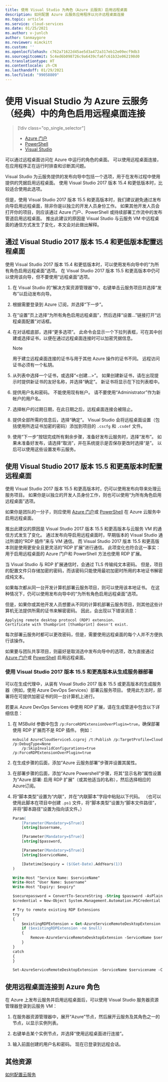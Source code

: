 ```yaml
---
title: 使用 Visual Studio 为角色（Azure 云服务）启用远程桌面
description: 如何配置 Azure 云服务应用程序以允许远程桌面连接
ms.topic: article
ms.service: cloud-services
ms.date: 01/25/2021
ms.author: v-junlch
author: tanmaygore
ms.reviewer: mimckitt
ms.custom: ''
ms.openlocfilehash: c762a71622d45ae5d3a472a317eb12e09ecf9db3
ms.sourcegitcommit: 5c4ed6b098726c9a6439cfa6fc61b32e062198d0
ms.translationtype: HT
ms.contentlocale: zh-CN
ms.lasthandoff: 01/29/2021
ms.locfileid: "99058809"
---
```

# <a name="enable-remote-desktop-connection-for-a-role-in-azure-cloud-services-classic-using-visual-studio"></a>使用 Visual Studio 为 Azure 云服务（经典）中的角色启用远程桌面连接

> [!div class="op_single_selector"]
> * [Azure 门户](cloud-services-role-enable-remote-desktop-new-portal.md)
> * [PowerShell](cloud-services-role-enable-remote-desktop-powershell.md)
> * [Visual Studio](cloud-services-role-enable-remote-desktop-visual-studio.md)

可以通过远程桌面访问在 Azure 中运行的角色的桌面。 可以使用远程桌面连接，在应用程序正在运行时排查和诊断其问题。

Visual Studio 为云服务提供的发布向导中包括一个选项，用于在发布过程中使用提供的凭据启用远程桌面。 使用 Visual Studio 2017 版本 15.4 和更低版本时，比较适合使用此选项。

但是，使用 Visual Studio 2017 版本 15.5 和更高版本时，我们建议避免通过发布向导启用远程桌面，除非你是以独立的开发人员身份工作。 如果其他开发人员会打开你的项目，则应该通过 Azure 门户、PowerShell 或持续部署工作流中的发布管道启用远程桌面。 推出此建议的原因是 Visual Studio 与云服务 VM 中远程桌面的通信方式发生了变化，本文会对此做出解释。

## <a name="configure-remote-desktop-through-visual-studio-2017-version-154-and-earlier"></a>通过 Visual Studio 2017 版本 15.4 和更低版本配置远程桌面

使用 Visual Studio 2017 版本 15.4 和更低版本时，可以使用发布向导中的“为所有角色启用远程桌面”选项。  在 Visual Studio 2017 版本 15.5 和更高版本中仍可以使用该向导，但不要使用“远程桌面”选项。

1. 在 Visual Studio 的“解决方案资源管理器”中，右键单击云服务项目并选择“发布”以启动发布向导。 

2. 根据需要登录到 Azure 订阅，并选择“下一步”。 

3. 在“设置”页上选择“为所有角色启用远程桌面”，然后选择“设置...”链接打开“远程桌面配置”对话框。    

4. 在对话框底部，选择“更多选项”。  此命令会显示一个下拉列表框，可在其中创建或选择证书，以便在通过远程桌面连接时可以加密凭据信息。

   > [!Note]
   > 用于建立远程桌面连接的证书与用于其他 Azure 操作的证书不同。 远程访问证书必须有一个私钥。

5. 从列表中选择一个证书，或选择“&lt;创建...&gt;”。 如果创建新证书，请在出现提示时提供新证书的友好名称，并选择“确定”。  新证书将显示在下拉列表框中。

6. 提供用户名和密码。 不能使用现有帐户。 请不要使用“Administrator”作为新帐户的用户名。

7. 选择帐户的过期日期，在此日期之后，远程桌面连接会被阻止。

8. 提供全部所需的信息后，选择“确定”。  Visual Studio 会将远程桌面设置（包括使用所选证书加密的密码）添加到项目的 `.cscfg` 和 `.csdef` 文件。

9. 使用“下一步”按钮完成所有剩余步骤，准备好发布云服务时，选择“发布”。   如果未准备好发布，请选择“取消”，并在系统提示是否保存更改时选择“是”。   以后可以使用这些设置发布云服务。

## <a name="configure-remote-desktop-when-using-visual-studio-2017-version-155-and-later"></a>使用 Visual Studio 2017 版本 15.5 和更高版本时配置远程桌面

使用 Visual Studio 2017 版本 15.5 和更高版本时，仍可以使用发布向导来处理云服务项目。 如果你是以独立的开发人员身份工作，则也可以使用“为所有角色启用远程桌面”选项。 

如果你是团队的一分子，则应使用 [Azure 门户](cloud-services-role-enable-remote-desktop-new-portal.md)或 [PowerShell](cloud-services-role-enable-remote-desktop-powershell.md) 在 Azure 云服务中启用远程桌面。

推出此建议的原因是 Visual Studio 2017 版本 15.5 和更高版本与云服务 VM 的通信方式发生了变化。 通过发布向导启用远程桌面时，早期版本的 Visual Studio 通过所谓的“RDP 插件”来与 VM 通信。 而 Visual Studio 2017 版本 15.5 和更高版本则是使用更安全且更灵活的“RDP 扩展”进行通信。 此项变化也符合这一事实：用于启用远程桌面的 Azure 门户和 PowerShell 方法也使用 RDP 扩展。

当 Visual Studio 与 RDP 扩展通信时，会通过 TLS 传输纯文本密码。 但是，项目的配置文件只存储加密的密码，而该密码只能使用最初加密时所用的本地证书解密成纯文本。

如果每次都从同一台开发计算机部署云服务项目，则可以使用该本地证书。 在这种情况下，仍可以使用发布向导中的“为所有角色启用远程桌面”选项。 

但是，如果你或其他开发人员想要从不同的计算机部署云服务项目，则其他这些计算机无法提供所需的证书来解密密码。 因此，会出现以下错误消息：

```output
Applying remote desktop protocol (RDP) extension.
Certificate with thumbprint [thumbprint] doesn't exist.
```

每次部署云服务时都可以更改密码，但是，需要使用远程桌面的每个人并不方便执行该操作。

如果要与团队共享项目，则最好是取消选中发布向导中的选项，改为直接通过 [Azure 门户](cloud-services-role-enable-remote-desktop-new-portal.md)或 [PowerShell](cloud-services-role-enable-remote-desktop-powershell.md) 启用远程桌面。

### <a name="deploying-from-a-build-server-with-visual-studio-2017-version-155-and-later"></a>使用 Visual Studio 2017 版本 15.5 和更高版本从生成服务器部署

可以在生成代理中，从装有 Visual Studio 2017 版本 15.5 或更高版本的生成服务器（例如，使用 Azure DevOps Services）部署云服务项目。 使用此方法时，部署将在可提供加密证书的同一台计算机上进行。

若要从 Azure DevOps Services 中使用 RDP 扩展，请在生成管道中包含以下详细信息：

1. 在 MSBuild 参数中包含 `/p:ForceRDPExtensionOverPlugin=true`，确保部署使用 RDP 扩展而不是 RDP 插件。 例如：

    ```
    msbuild AzureCloudService5.ccproj /t:Publish /p:TargetProfile=Cloud /p:DebugType=None
        /p:SkipInvalidConfigurations=true /p:ForceRDPExtensionOverPlugin=true
    ```

1. 在生成步骤的后面，添加“Azure 云服务部署”步骤并设置其属性。 

1. 在部署步骤的后面，添加“Azure Powershell”步骤，将其“显示名称”属性设置为“Azure 部署: 启用 RDP 扩展”（或其他适当的名称），然后选择相应的 Azure订阅。  

1. 将“脚本类型”设置为“内联”，并在“内联脚本”字段中粘贴以下代码。   （也可以使用此脚本在项目中创建 `.ps1` 文件，将“脚本类型”设置为“脚本文件路径”，并将“脚本路径”设置为指向该文件。）  

    ```ps
    Param(
        [Parameter(Mandatory=$True)]
        [string]$username,

        [Parameter(Mandatory=$True)]
        [string]$password,

        [Parameter(Mandatory=$True)]
        [string]$serviceName,

        [Datetime]$expiry = ($(Get-Date).AddYears(1))
    )

    Write-Host "Service Name: $serviceName"
    Write-Host "User Name: $username"
    Write-Host "Expiry: $expiry"

    $securepassword = ConvertTo-SecureString -String $password -AsPlainText -Force
    $credential = New-Object System.Management.Automation.PSCredential $username,$securepassword

    # Try to remote existing RDP Extensions
    try
    {
        $existingRDPExtension = Get-AzureServiceRemoteDesktopExtension -ServiceName $servicename
        if ($existingRDPExtension -ne $null)
        {
            Remove-AzureServiceRemoteDesktopExtension -ServiceName $servicename -UninstallConfiguration
        }
    }
    catch
    {
    }

    Set-AzureServiceRemoteDesktopExtension -ServiceName $servicename -Credential $credential -Expiration $expiry -Verbose
    ```

## <a name="connect-to-an-azure-role-by-using-remote-desktop"></a>使用远程桌面连接到 Azure 角色

在 Azure 上发布云服务并启用远程桌面后，可以使用 Visual Studio 服务器资源管理器登录到云服务 VM：

1. 在服务器资源管理器中，展开“Azure”节点，然后展开云服务及其角色之一的节点，以显示实例列表。 

2. 右键单击某个实例节点，并选择“使用远程桌面进行连接”。 

3. 输入前面创建的用户名和密码。 现在已登录到远程会话。

## <a name="additional-resources"></a>其他资源

[如何配置云服务](cloud-services-how-to-configure-portal.md)

